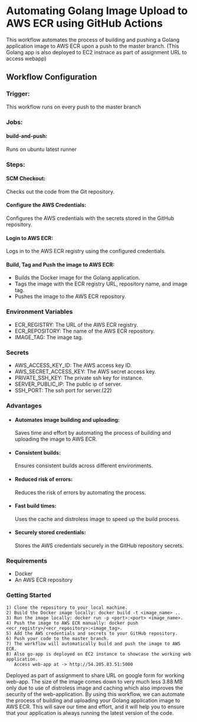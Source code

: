 
# Automating Golang Image Upload to AWS ECR using GitHub Actions

This workflow automates the process of building and pushing a Golang application image to AWS ECR upon a push to the master branch. 
(This Golang app is also deployed to EC2 instnace as part of assignment URL to access webapp)

## Workflow Configuration

### Trigger:
This workflow runs on every push to the master branch

### Jobs:
#### build-and-push:
Runs on ubuntu latest runner
### Steps:
#### SCM Checkout:
Checks out the code from the Git repository.
#### Configure the AWS Credentials:
Configures the AWS credentials with the secrets stored in the GitHub repository.
#### Login to AWS ECR:
Logs in to the AWS ECR registry using the configured credentials.
#### Build, Tag and Push the image to AWS ECR:
* Builds the Docker image for the Golang application.
* Tags the image with the ECR registry URL, repository name, and image tag.
* Pushes the image to the AWS ECR repository.
### Environment Variables
* ECR_REGISTRY: The URL of the AWS ECR registry.
* ECR_REPOSITORY: The name of the AWS ECR repository.
* IMAGE_TAG: The image tag.
### Secrets
* AWS_ACCESS_KEY_ID: The AWS access key ID.
* AWS_SECRET_ACCESS_KEY: The AWS secret access key.
* PRIVATE_SSH_KEY: The private ssh key for instance.
* SERVER_PUBLIC_IP: The public ip of server.
* SSH_PORT: The ssh port for server.(22)
### Advantages
* #### Automates image building and uploading:
    Saves time and effort by automating the process of building and uploading the image to AWS ECR.
* #### Consistent builds:
    Ensures consistent builds across different environments.
* #### Reduced risk of errors: 
    Reduces the risk of errors by automating the process.
* #### Fast build times: 
    Uses the cache and distroless image to speed up the build process.
* #### Securely stored credentials: 
    Stores the AWS credentials securely in the GitHub repository secrets.
### Requirements
* Docker
* An AWS ECR repository
### Getting Started
    1) Clone the repository to your local machine.
    2) Build the Docker image locally: docker build -t <image_name> ..
    3) Run the image locally: docker run -p <port>:<port> <image_name>.
    4) Push the image to AWS ECR manually: docker push <ecr_registry>/<ecr_repository>:<image_tag>.
    5) Add the AWS credentials and secrets to your GitHub repository.
    6) Push your code to the master branch.
    7) The workflow will automatically build and push the image to AWS ECR.
    8) Also go-app is deployed on EC2 instance to showcase the working web application.
       Access web-app at -> http://54.205.83.51:5000 

Deployed as part of assignment to share URL on google form for working web-app.
The size of the image comes down to very much less 3.88 MB only due to use of distroless image and caching which also improves the security of the web-application.
By using this workflow, we can automate the process of building and uploading your Golang application image to AWS ECR. This will save our time and effort, and it will help you to ensure that your application is always running the latest version of the code.
